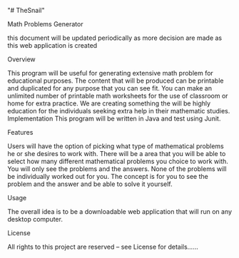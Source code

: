 "# TheSnail" 

Math Problems Generator

this document will be updated periodically as more decision are made as this web application is created

Overview 


This program will be useful for generating extensive math problem for educational purposes. The content that will be produced can be printable and duplicated for any purpose that you can see fit. You can make an unlimited number of printable math worksheets for the use of classroom or home for extra practice. We are creating something the will be highly education for the individuals seeking extra help in their mathematic studies.
Implementation
This program will be written in Java and test using Junit.


Features

Users will have the option of picking what type of mathematical problems he or she desires to work with. There will be a area that you will be able to select how many different mathematical problems you choice to work with. You will only see the problems and the answers. None of the problems will be individually worked out for you. The concept is for you to see the problem and the answer and be able to solve it yourself.

Usage

The overall idea is to be a downloadable web application that will run on any desktop computer. 


License

All rights to this project are reserved – see License for details…… 
